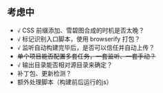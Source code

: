 ## 考虑中

* `√` CSS 前缀添加、雪碧图合成的时机是否太晚？
* `√` 标记识别入口脚本，使用 browserify 打包？
* `√` 监听自动构建完毕后，是否可以信任并自动上传？
* ~~单个项目能否配置多套任务，一套监听、一套手动？~~
* `√` 输出目录能否相对源目录来确定？
* 补丁包、更新检测？
* 额外处理脚本（构建前后运行的js）
